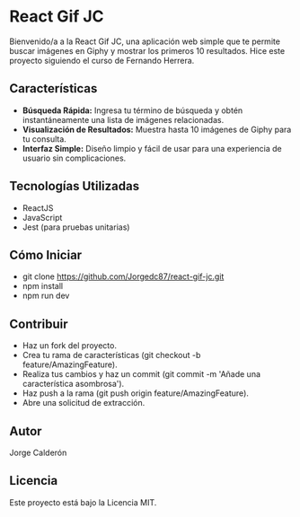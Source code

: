 # React Gif JC

Bienvenido/a a la React Gif JC, una aplicación web simple que te permite buscar imágenes en Giphy y mostrar los primeros 10 resultados. Hice este proyecto siguiendo el curso de Fernando Herrera.

## Características

- **Búsqueda Rápida:** Ingresa tu término de búsqueda y obtén instantáneamente una lista de imágenes relacionadas.
- **Visualización de Resultados:** Muestra hasta 10 imágenes de Giphy para tu consulta.
- **Interfaz Simple:** Diseño limpio y fácil de usar para una experiencia de usuario sin complicaciones.

## Tecnologías Utilizadas

- ReactJS
- JavaScript
- Jest (para pruebas unitarias)

## Cómo Iniciar

- git clone https://github.com/Jorgedc87/react-gif-jc.git
- npm install
- npm run dev

## Contribuir

- Haz un fork del proyecto.
- Crea tu rama de características (git checkout -b feature/AmazingFeature).
- Realiza tus cambios y haz un commit (git commit -m 'Añade una característica asombrosa').
- Haz push a la rama (git push origin feature/AmazingFeature).
- Abre una solicitud de extracción.

## Autor

Jorge Calderón

## Licencia

Este proyecto está bajo la Licencia MIT.
